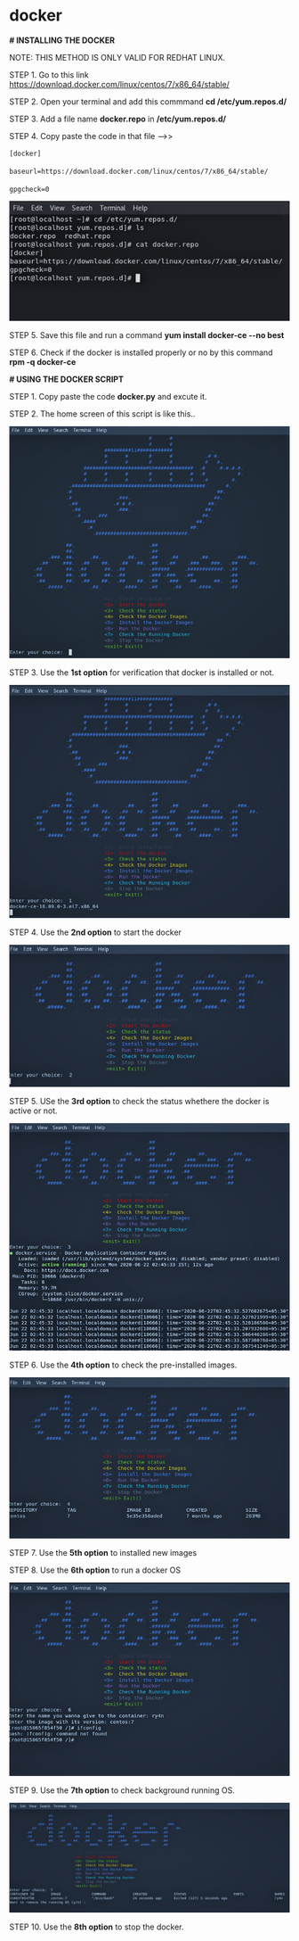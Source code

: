 # docker
****# INSTALLING THE DOCKER****

NOTE: THIS METHOD IS ONLY VALID FOR REDHAT LINUX.
 
STEP 1. Go to this link https://download.docker.com/linux/centos/7/x86_64/stable/ 

STEP 2. Open your terminal and add this commmand **cd /etc/yum.repos.d/**

STEP 3. Add a file name **docker.repo** in **/etc/yum.repos.d/**

STEP 4. Copy paste the code in that file -->>
        
    [docker]

    baseurl=https://download.docker.com/linux/centos/7/x86_64/stable/

    gpgcheck=0
    

![alt-text](https://github.com/rgyan619/docker/blob/master/yum.png)

STEP 5. Save this file and run a command **yum install docker-ce --no best**

STEP 6. Check if the docker is installed properly or no by this command **rpm -q docker-ce**


****# USING THE DOCKER SCRIPT****

STEP 1. Copy paste the code **docker.py** and excute it.

STEP 2. The home screen of this script is like this..

![alt-text](https://github.com/rgyan619/docker/blob/master/openning_script.png)

STEP 3. Use the **1st option**  for verification that docker is installed or not.

![alt-text](https://github.com/rgyan619/docker/blob/master/docker_check.png)

STEP 4. Use the **2nd option** to start the docker 

![alt-text](https://github.com/rgyan619/docker/blob/master/Starting_docker.png)

STEP 5. USe the **3rd option** to check the status whethere the docker is active or not.

![alt-text](https://github.com/rgyan619/docker/blob/master/docker_status.png)

STEP 6. Use the **4th option** to check the pre-installed images.

![alt-text](https://github.com/rgyan619/docker/blob/master/checking_images.png)

STEP 7. Use the **5th option** to installed new images

STEP 8. Use the **6th option** to run a docker OS

![alt-text](https://github.com/rgyan619/docker/blob/master/running_docker.png)

STEP 9. Use the **7th option** to check background running OS.

![alt-text](https://github.com/rgyan619/docker/blob/master/back_docker.png)

STEP 10. Use the **8th option** to stop the docker.


